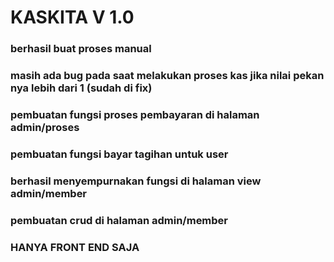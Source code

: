 # KASKITA V 1.0

### berhasil buat proses manual
### masih ada bug pada saat melakukan proses kas jika nilai pekan nya lebih dari 1 (sudah di fix)
### pembuatan fungsi proses pembayaran di halaman admin/proses
### pembuatan fungsi bayar tagihan untuk user
### berhasil menyempurnakan fungsi di halaman view admin/member
### pembuatan crud di halaman admin/member
### HANYA FRONT END SAJA